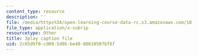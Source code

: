 ```yaml
---
content_type: resource
description: ''
file: /media/https%3A/open-learning-course-data-rc.s3.amazonaws.com/18-01sc-single-variable-calculus-fall-2010/2c65d9f8cd095d0bbe4080b10507bf6f_G5BP8mTzkyk.srt
file_type: application/x-subrip
resourcetype: Other
title: 3play caption file
uid: 2c65d9f8-cd09-5d0b-be40-80b10507bf6f
---
```

